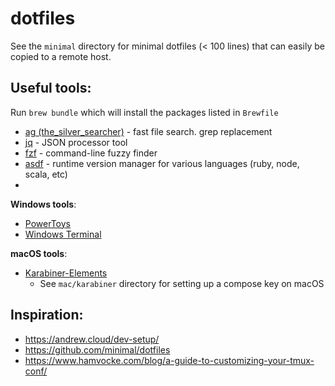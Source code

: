 # dotfiles

See the `minimal` directory for minimal dotfiles (< 100 lines) that can easily be copied to a remote host.

## Useful tools:
Run `brew bundle` which will install the packages listed in `Brewfile`

- [ag (the_silver_searcher)](https://github.com/ggreer/the_silver_searcher) - fast file search. grep replacement
- [jq](https://jqlang.github.io/jq/) - JSON processor tool
- [fzf](https://github.com/junegunn/fzf) - command-line fuzzy finder
- [asdf](https://asdf-vm.com/) - runtime version manager for various languages (ruby, node, scala, etc)
- 
**Windows tools**:
- [PowerToys](https://learn.microsoft.com/en-us/windows/powertoys/)
- [Windows Terminal](https://aka.ms/terminal)

**macOS tools**:
- [Karabiner-Elements](https://karabiner-elements.pqrs.org/)
  - See `mac/karabiner` directory for setting up a compose key on macOS

## Inspiration:
- https://andrew.cloud/dev-setup/
- https://github.com/minimal/dotfiles
- https://www.hamvocke.com/blog/a-guide-to-customizing-your-tmux-conf/

